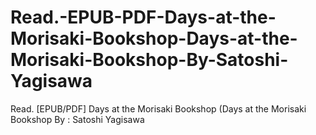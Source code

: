 # Read.-EPUB-PDF-Days-at-the-Morisaki-Bookshop-Days-at-the-Morisaki-Bookshop-By-Satoshi-Yagisawa
Read. [EPUB/PDF] Days at the Morisaki Bookshop (Days at the Morisaki Bookshop By : Satoshi Yagisawa
